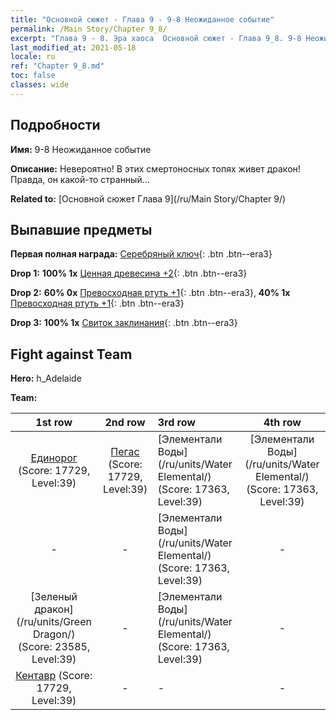 ```yaml
---
title: "Основной сюжет - Глава 9 - 9-8 Неожиданное событие"
permalink: /Main Story/Chapter 9_8/
excerpt: "Глава 9 - 8. Эра хаоса  Основной сюжет - Глава 9_8. 9-8 Неожиданное событие"
last_modified_at: 2021-05-18
locale: ru
ref: "Chapter 9_8.md"
toc: false
classes: wide
---
```


## Подробности

 **Имя:** 9-8 Неожиданное событие

 **Описание:** Невероятно! В этих смертоносных топях живет дракон! Правда, он какой-то странный...

 **Related to:** [Основной сюжет Глава 9](/ru/Main Story/Chapter 9/)

## Выпавшие предметы

 **Первая полная награда:** [Серебряный ключ](/ItemsRU/con_693/){: .btn .btn--era3}

 **Drop 1:** **100% 1x** [Ценная древесина +2](/ItemsRU/mat_27/){: .btn .btn--era3}

 **Drop 2:** **60% 0x** [Превосходная ртуть +1](/ItemsRU/mat_21/){: .btn .btn--era3}, **40% 1x** [Превосходная ртуть +1](/ItemsRU/mat_21/){: .btn .btn--era3}

 **Drop 3:** **100% 1x** [Свиток заклинания](/ItemsRU/con_694/){: .btn .btn--era3}


## Fight against Team
 **Hero:** h_Adelaide

 **Team:**


  | 1st row | 2nd row | 3rd row | 4th row |
  |:----:|:----:|:----|:----:|
  | [Единорог](/ru/units/Unicorn/) (Score: 17729, Level:39)  | [Пегас](/ru/units/Pegasus/) (Score: 17729, Level:39)  | [Элементали Воды](/ru/units/Water Elemental/) (Score: 17363, Level:39)  | [Элементали Воды](/ru/units/Water Elemental/) (Score: 17363, Level:39)  |
  | - | - | [Элементали Воды](/ru/units/Water Elemental/) (Score: 17363, Level:39)  | - |
  | [Зеленый дракон](/ru/units/Green Dragon/) (Score: 23585, Level:39)  | - | [Элементали Воды](/ru/units/Water Elemental/) (Score: 17363, Level:39)  | - |
  | [Кентавр](/ru/units/Centaur/) (Score: 17729, Level:39)  | - | - | - |


